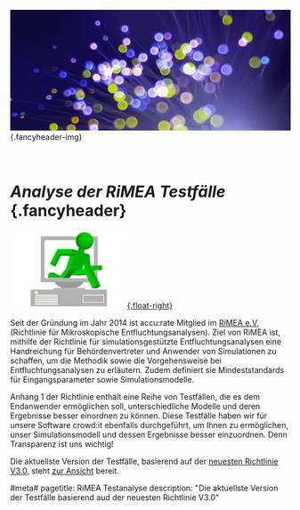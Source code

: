 ![](/img/accurate-bild-3.jpg) {.fancyheader-img}
# *<br />Analyse der RiMEA Testfälle* {.fancyheader}

[![Logo des RiMEA e.V.](/img/associates/rimea_logo.gif "RiMEA e.V."){.float-right}](http://www.rimea.de/) 


Seit der Gründung im Jahr 2014 ist accu:rate Mitglied im [RiMEA e.V.](http://www.rimea.de/) (Richtlinie für Mikroskopische Entfluchtungsanalysen). Ziel von RiMEA ist, mithilfe der Richtlinie für simulationsgestützte Entfluchtungsanalysen eine Handreichung für Behördenvertreter und Anwender von Simulationen zu schaffen, um die Methodik sowie die Vorgehensweise bei Entfluchtungsanalysen zu erläutern. Zudem definiert sie Mindeststandards für Eingangsparameter sowie Simulationsmodelle.

Anhang 1 der Richtlinie enthält eine Reihe von Testfällen, die es dem Endanwender ermöglichen soll, unterschiedliche Modelle und deren Ergebnisse besser einordnen zu können.
Diese Testfälle haben wir für unsere Software crowd:it ebenfalls durchgeführt, um Ihnen zu ermöglichen, unser Simulationsmodell und dessen Ergebnisse besser einzuordnen. Denn Transparenz ist uns wichtig!

Die aktuellste Version der Testfälle, basierend auf der [neuesten Richtlinie V3.0](http://www.rimea.de/fileadmin/files/dok/richtlinien/RiMEA_Richtlinie_3.0.0_-_D-E.pdf), steht [zur Ansicht](download/rimea-test-doku.pdf) bereit.


#meta#
pagetitle: RiMEA Testanalyse
description: "Die aktuellste Version der Testfälle basierend aud der neuesten Richtlinie V3.0"
